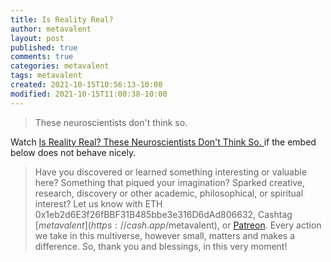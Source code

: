 ```yaml
---
title: Is Reality Real?
author: metavalent
layout: post
published: true
comments: true
categories: metavalent
tags: metavalent
created: 2021-10-15T10:56:13-10:00
modified: 2021-10-15T11:00:38-10:00
---
```


> These neuroscientists don't think so.

Watch [Is Reality Real? These Neuroscientists Don't Think So.
](https://youtu.be/RZdfE_7cde0) if the embed below does not behave nicely. 

<div class="embed-container"><iframeloading="lazy" width="560" height="315" src="https://www.youtube.com/embed/RZdfE_7cde0" title="YouTube video player" frameborder="0" allow="accelerometer; autoplay; clipboard-write; encrypted-media; gyroscope; picture-in-picture" allowfullscreen></iframe></div>

> Have you discovered or learned something interesting or valuable here? Something that piqued your imagination? Sparked creative, research, discovery or other academic, philosophical, or spiritual interest? Let us know with ETH 0x1eb2d6E3f26fBBF31B485bbe3e316D6dAd806632, Cashtag [$metavalent](https://cash.app/$metavalent), or [Patreon](https://patreon.com/metavalent). Every action we take in this multiverse, however small, matters and makes a difference. So, thank you and blessings, in this very moment!
